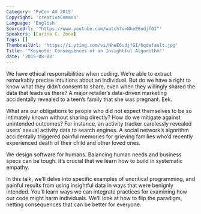```yaml
---
Category: 'PyCon AU 2015'
Copyright: 'creativeCommon'
Language: 'English'
SourceUrl: '"https://www.youtube.com/watch?v=NheE6udjfGI"'
Speakers: [Carina C. Zona]
Tags: []
ThumbnailUrl: 'https://i.ytimg.com/vi/NheE6udjfGI/hqdefault.jpg'
Title: '"Keynote: Consequences of an Insightful Algorithm"'
date: '2015-08-03'
---
```

We have ethical responsibilities when coding. We’re able to extract remarkably precise intuitions about an individual. But do we have a right to know what they didn’t consent to share, even when they willingly shared the data that leads us there? A major retailer’s data-driven marketing accidentally revealed to a teen’s family that she was pregnant. Eek.

What are our obligations to people who did not expect themselves to be so intimately known without sharing directly? How do we mitigate against unintended outcomes? For instance, an activity tracker carelessly revealed users’ sexual activity data to search engines. A social network’s algorithm accidentally triggered painful memories for grieving families who’d recently experienced death of their child and other loved ones.

We design software for humans. Balancing human needs and business specs can be tough. It’s crucial that we learn how to build in systematic empathy.

In this talk, we’ll delve into specific examples of uncritical programming, and painful results from using insightful data in ways that were benignly intended. You’ll learn ways we can integrate practices for examining how our code might harm individuals. We’ll look at how to flip the paradigm, netting consequences that can be better for everyone.